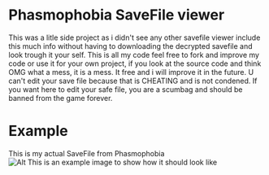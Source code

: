 # Phasmophobia SaveFile viewer
This was a litle side project as i didn't see any other savefile viewer include this much info without having to downloading the decrypted savefile and look trough it your self.
This is all my code feel free to fork and improve my code or use it for your own project, if you look at the source code and think OMG what a mess, it is a mess. It free and i will improve it in the future.
U can't edit your save file because that is CHEATING and is not condened.
If you want here to edit your safe file, you are a scumbag and should be banned from the game forever.

# Example
This is my actual SaveFile from Phasmophobia
![Alt This is an example image to show how it should look like](https://github.com/Trollmeneerr/trollmeneerr.github.io/blob/main/images/Preview.png "My SaveFile from Phasmophobia")
